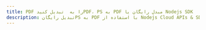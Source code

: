 ---title: PDF را به  تبدیل کنیدPDF، PS به PDF مبدل رایگان یا Nodejs SDKdescription: تبدیل رایگانPS به PDF با استفاده از Nodejs Cloud APIs & SDK همچنین اسناد PDF را در Cloud ایجاد، ویرایش و رندر کنید.---